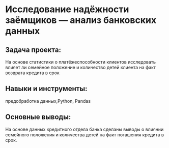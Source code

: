 # Исследование надёжности заёмщиков — анализ банковских данных

## Задача проекта: 

На основе статистики о платёжеспособности клиентов исследовать влияет ли семейное положение и количество детей клиента на факт возврата кредита в срок

## Навыки и инструменты:

предобработка данных,Python, Pandas
## Основные выводы: 

На основе данных кредитного отдела банка сделаны выводы о влиянии семейного положения и количества детей на факт погашения кредита в срок. 
